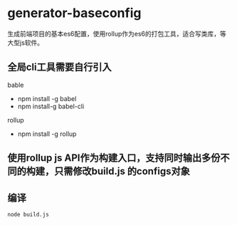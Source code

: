 # generator-baseconfig

生成前端项目的基本es6配置，使用rollup作为es6的打包工具，适合写类库，等大型js软件。

## 全局cli工具需要自行引入

bable
* npm install -g babel
* npm install-g babel-cli

rollup
* npm install -g rollup

## 使用rollup js API作为构建入口，支持同时输出多份不同的构建，只需修改build.js 的configs对象


## 编译
`node build.js`
